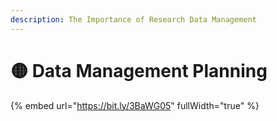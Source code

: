 ```yaml
---
description: The Importance of Research Data Management
---
```


# 🟡 Data Management Planning



{% embed url="https://bit.ly/3BaWG05" fullWidth="true" %}
